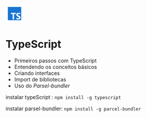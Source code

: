 ![icone do typescript](./typescript.png)
# TypeScript

* Primeiros passos com TypeScript
* Entendendo os conceitos básicos
* Criando interfaces
* Import de bibliotecas
* Uso do *Parsel-bundler*

instalar typeScript : `npm install -g typescript`

instalar parsel-bundler: `npm install -g parcel-bundler`
